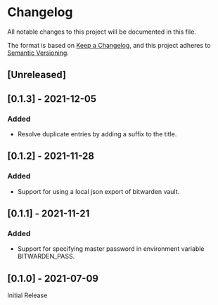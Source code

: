 # Changelog
All notable changes to this project will be documented in this file.

The format is based on [Keep a Changelog](https://keepachangelog.com/en/1.0.0/),
and this project adheres to [Semantic Versioning](https://semver.org/spec/v2.0.0.html).

## [Unreleased]

## [0.1.3] - 2021-12-05
### Added
- Resolve duplicate entries by adding a suffix to the title.

## [0.1.2] - 2021-11-28
### Added
- Support for using a local json export of bitwarden vault.

## [0.1.1] - 2021-11-21
### Added
- Support for specifying master password in environment variable BITWARDEN_PASS.

## [0.1.0] - 2021-07-09
Initial Release
